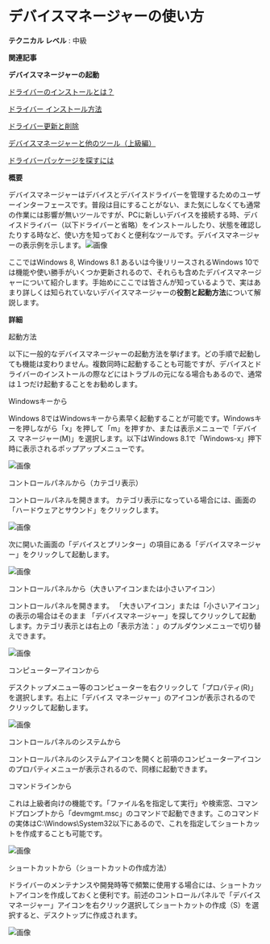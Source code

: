 # デバイスマネージャーの使い方

**テクニカル レベル** : 中級

**関連記事**

**デバイスマネージャーの起動**

[ドライバーのインストールとは？](https://answers.microsoft.com/ja-jp/windows/forum/windows_11-hardware/%e3%83%89%e3%83%a9%e3%82%a4%e3%83%90%e3%83%bc/c4821319-3103-4bc3-b21d-dbf7da7e3363)

[ドライバー インストール方法](https://answers.microsoft.com/ja-jp/windows/forum/windows_11-hardware/%e3%83%89%e3%83%a9%e3%82%a4%e3%83%90%e3%83%bc/b6b95c1a-bd55-4ba3-878a-db0b36602f30)

[ドライバー更新と削除](https://answers.microsoft.com/ja-jp/windows/forum/windows_11-hardware/%e3%83%89%e3%83%a9%e3%82%a4%e3%83%90%e3%83%bc/8f602fc4-433f-4b5e-b948-178d0a51c11d)

[デバイスマネージャーと他のツール（上級編）](https://answers.microsoft.com/ja-jp/windows/forum/windows_11-hardware/%e3%83%87%e3%83%90%e3%82%a4%e3%82%b9%e3%83%9e/121166d7-ec27-49ad-a470-4473fcf8a703)

[ドライバーパッケージを探すには](https://answers.microsoft.com/ja-jp/windows/forum/windows_11-hardware/%e3%83%89%e3%83%a9%e3%82%a4%e3%83%90%e3%83%bc/b82904f7-d567-4fdc-9e2f-4239389eef93)

**概要**

デバイスマネージャーはデバイスとデバイスドライバーを管理するためのユーザーインターフェースです。普段は目にすることがない、また気にしなくても通常の作業には影響が無いツールですが、PCに新しいデバイスを接続する時、デバイスドライバー（以下ドライバーと省略）をインストールしたり、状態を確認したりする時など、使い方を知っておくと便利なツールです。デバイスマネージャーの表示例を示します。![画像](7caff891-1d62-4446-9d80-fefaa7586bc6.png)

ここではWindows 8, Windows 8.1 あるいは今後リリースされるWindows 10では機能や使い勝手がいくつか更新されるので、それらも含めたデバイスマネージャーについて紹介します。手始めにここでは皆さんが知っているようで、実はあまり詳しくは知られていないデバイスマネージャーの**役割と起動方法**について解説します。

**詳細**

起動方法

以下に一般的なデバイスマネージャーの起動方法を挙げます。どの手順で起動しても機能は変わりません。複数同時に起動することも可能ですが、デバイスとドライバーのインストールの際などにはトラブルの元になる場合もあるので、通常は１つだけ起動することをお勧めします。

Windowsキーから

Windows 8ではWindowsキーから素早く起動することが可能です。Windowsキーを押しながら「x」を押して「m」を押すか、または表示メニューで「デバイス
マネージャー(M)」を選択します。以下はWindows 8.1で「Windows-x」押下時に表示されるポップアップメニューです。

![画像](ef36332a-4346-498c-bd79-92cefecf19a1.png)

コントロールパネルから（カテゴリ表示）

コントロールパネルを開きます。 カテゴリ表示になっている場合には、画面の「ハードウェアとサウンド」をクリックします。

![画像](b2336fa1-92b1-4216-83d8-371aab1ebf03.png)

次に開いた画面の「デバイスとプリンター」の項目にある「デバイスマネージャー」をクリックして起動します。

![画像](2b7a3983-4bc6-4800-84d8-de6b74b8e641.png)

コントロールパネルから（大きいアイコンまたは小さいアイコン）

コントロールパネルを開きます。 「大きいアイコン」または「小さいアイコン」の表示の場合はそのまま
「デバイスマネージャー」を探してクリックして起動します。カテゴリ表示とは右上の「表示方法：」のプルダウンメニューで切り替えできます。

![画像](d8318dbf-78aa-4feb-b66e-fd16d1f285be.png)

コンピューターアイコンから

デスクトップメニュー等のコンピューターを右クリックして「プロパティ(R)」を選択します。右上に「デバイス
マネージャー」のアイコンが表示されるのでクリックして起動します。

![画像](c1cbd654-feb8-4d1a-8823-a934c4ca98bf.png)

コントロールパネルのシステムから

コントロールパネルのシステムアイコンを開くと前項のコンピューターアイコンのプロパティメニューが表示されるので、同様に起動できます。

コマンドラインから

これは上級者向けの機能です。「ファイル名を指定して実行」や検索窓、コマンドプロンプトから「devmgmt.msc」のコマンドで起動できます。このコマンドの実体はC:\Windows\System32以下にあるので、これを指定してショートカットを作成することも可能です。

![画像](c091ebf5-75fe-416e-a4e4-11e299f1de4c.png)

ショートカットから（ショートカットの作成方法）

ドライバーのメンテナンスや開発時等で頻繁に使用する場合には、ショートカットアイコンを作成しておくと便利です。前述のコントロールパネルで「デバイス
マネージャー」アイコンを右クリック選択してショートカットの作成（S）を選択すると、デスクトップに作成されます。

![画像](a34f6e88-dce6-4894-a4f6-b01e616b97f8.png)
